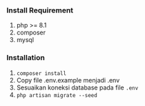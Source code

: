 ### Install Requirement
1. php >= 8.1
2. composer
3. mysql

### Installation
1. `composer install`
2. Copy file .env.example menjadi .env
3. Sesuaikan koneksi database pada file `.env`
4. `php artisan migrate --seed`